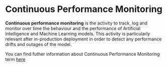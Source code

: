 # Continuous Performance Monitoring

 **Continuous performance monitoring** is the activity to track, log and monitor over time the behaviour and the performance of Artificial Intelligence and Machine Learning models. This activity is particularly relevant after in-production deployment in order to detect any performance drifts and outages of the model.

You can find futher information about Continuous Performance Monitoring term [here](../../Accountability/L3.Continuous_performance_monitoring.md)


